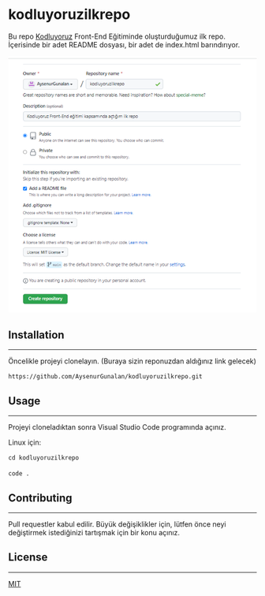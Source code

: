 # kodluyoruzilkrepo
Bu repo [Kodluyoruz](https://www.patika.dev/tr) Front-End Eğitiminde oluşturduğumuz ilk repo. İçerisinde bir adet README dosyası, bir adet de index.html barındırıyor.

![image](https://github.com/AysenurGunalan/kodluyoruzilkrepo/blob/main/screen.png?raw=true)

## Installation
---------------------------------------------------------------------------------------------------------------
Öncelikle projeyi clonelayın. (Buraya sizin reponuzdan aldığınız link gelecek)

```
https://github.com/AysenurGunalan/kodluyoruzilkrepo.git
```

## Usage
---------------------------------------------------------------------------------------------------------------
Projeyi cloneladıktan sonra Visual Studio Code programında açınız.

Linux için:

```
cd kodluyoruzilkrepo

code .
```

## Contributing
---------------------------------------------------------------------------------------------------------------
Pull requestler kabul edilir. Büyük değişiklikler için, lütfen önce neyi değiştirmek istediğinizi tartışmak için bir konu açınız.

## License
---------------------------------------------------------------------------------------------------------------
[MIT](https://choosealicense.com/licenses/mit/)
